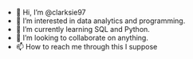 - 👋 Hi, I’m @clarksie97
- 👀 I’m interested in data analytics and programming.
- 🌱 I’m currently learning SQL and Python.
- 💞️ I’m looking to collaborate on anything.
- 📫 How to reach me through this I suppose


